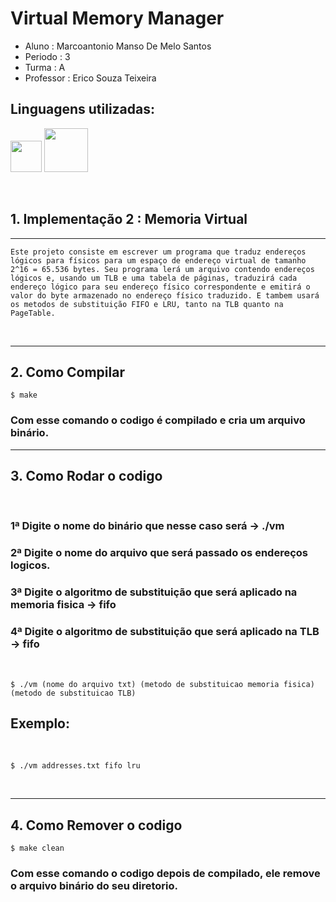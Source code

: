 # Virtual Memory Manager

- Aluno : Marcoantonio Manso De Melo Santos
- Periodo : 3     
- Turma : A
- Professor : Erico Souza Teixeira 

## Linguagens utilizadas:
<img src="https://img.shields.io/badge/c-%2300599C.svg?style=for-the-badge&logo=c&logoColor=white" width="50">
<img src="https://img.shields.io/badge/-Makefile-orange" width="70">

&nbsp;

## 1. Implementação 2 : Memoria Virtual
---
```
Este projeto consiste em escrever um programa que traduz endereços lógicos para físicos para um espaço de endereço virtual de tamanho 2^16 = 65.536 bytes. Seu programa lerá um arquivo contendo endereços lógicos e, usando um TLB e uma tabela de páginas, traduzirá cada endereço lógico para seu endereço físico correspondente e emitirá o valor do byte armazenado no endereço físico traduzido. E tambem usará os metodos de substituição FIFO e LRU, tanto na TLB quanto na PageTable.
```
&nbsp;

---
## 2. Como Compilar
```
$ make
```
### Com esse comando o codigo é compilado e cria um arquivo binário.
---
## 3. Como Rodar o codigo
&nbsp;
### 1ª Digite o nome do binário que nesse caso será -> ./vm 
### 2ª Digite o nome do arquivo que será passado os endereços logicos.
### 3ª Digite o algoritmo de substituição que será aplicado na memoria fisica -> fifo
### 4ª Digite o algoritmo de substituição que será aplicado na TLB -> fifo
&nbsp;
```
$ ./vm (nome do arquivo txt) (metodo de substituicao memoria fisica) (metodo de substituicao TLB)
```
## Exemplo:
&nbsp;
```
$ ./vm addresses.txt fifo lru
```
&nbsp;

---
## 4. Como Remover o codigo
```
$ make clean
```
### Com esse comando o codigo depois de compilado, ele remove o arquivo binário do seu diretorio.

